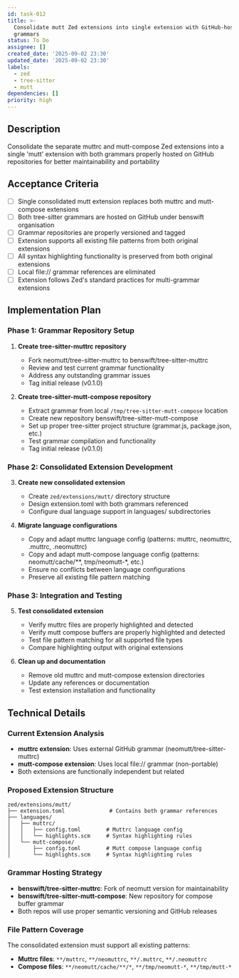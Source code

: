```yaml
---
id: task-012
title: >-
  Consolidate mutt Zed extensions into single extension with GitHub-hosted
  grammars
status: To Do
assignee: []
created_date: '2025-09-02 23:30'
updated_date: '2025-09-02 23:30'
labels:
  - zed
  - tree-sitter
  - mutt
dependencies: []
priority: high
---
```


## Description

Consolidate the separate muttrc and mutt-compose Zed extensions into a single 'mutt' extension with both grammars properly hosted on GitHub repositories for better maintainability and portability

## Acceptance Criteria
<!-- AC:BEGIN -->
- [ ] Single consolidated mutt extension replaces both muttrc and mutt-compose extensions
- [ ] Both tree-sitter grammars are hosted on GitHub under benswift organisation  
- [ ] Grammar repositories are properly versioned and tagged
- [ ] Extension supports all existing file patterns from both original extensions
- [ ] All syntax highlighting functionality is preserved from both original extensions
- [ ] Local file:// grammar references are eliminated
- [ ] Extension follows Zed's standard practices for multi-grammar extensions
<!-- AC:END -->

## Implementation Plan

### Phase 1: Grammar Repository Setup
1. **Create tree-sitter-muttrc repository**
   - Fork neomutt/tree-sitter-muttrc to benswift/tree-sitter-muttrc
   - Review and test current grammar functionality
   - Address any outstanding grammar issues
   - Tag initial release (v0.1.0)

2. **Create tree-sitter-mutt-compose repository**
   - Extract grammar from local `/tmp/tree-sitter-mutt-compose` location
   - Create new repository benswift/tree-sitter-mutt-compose 
   - Set up proper tree-sitter project structure (grammar.js, package.json, etc.)
   - Test grammar compilation and functionality
   - Tag initial release (v0.1.0)

### Phase 2: Consolidated Extension Development
3. **Create new consolidated extension**
   - Create `zed/extensions/mutt/` directory structure
   - Design extension.toml with both grammars referenced
   - Configure dual language support in languages/ subdirectories

4. **Migrate language configurations**
   - Copy and adapt muttrc language config (patterns: muttrc, neomuttrc, .muttrc, .neomuttrc)
   - Copy and adapt mutt-compose language config (patterns: neomutt/cache/**, tmp/neomutt-*, etc.)
   - Ensure no conflicts between language configurations
   - Preserve all existing file pattern matching

### Phase 3: Integration and Testing
5. **Test consolidated extension**
   - Verify muttrc files are properly highlighted and detected
   - Verify mutt compose buffers are properly highlighted and detected  
   - Test file pattern matching for all supported file types
   - Compare highlighting output with original extensions

6. **Clean up and documentation**
   - Remove old muttrc and mutt-compose extension directories
   - Update any references or documentation
   - Test extension installation and functionality

## Technical Details

### Current Extension Analysis
- **muttrc extension**: Uses external GitHub grammar (neomutt/tree-sitter-muttrc)
- **mutt-compose extension**: Uses local file:// grammar (non-portable)
- Both extensions are functionally independent but related

### Proposed Extension Structure
```
zed/extensions/mutt/
├── extension.toml              # Contains both grammar references
├── languages/
│   ├── muttrc/
│   │   ├── config.toml        # Muttrc language config
│   │   └── highlights.scm     # Syntax highlighting rules  
│   └── mutt-compose/
│       ├── config.toml        # Mutt compose language config
│       └── highlights.scm     # Syntax highlighting rules
```

### Grammar Hosting Strategy
- **benswift/tree-sitter-muttrc**: Fork of neomutt version for maintainability
- **benswift/tree-sitter-mutt-compose**: New repository for compose buffer grammar
- Both repos will use proper semantic versioning and GitHub releases

### File Pattern Coverage
The consolidated extension must support all existing patterns:
- **Muttrc files**: `**/muttrc`, `**/neomuttrc`, `**/.muttrc`, `**/.neomuttrc`  
- **Compose files**: `**/neomutt/cache/**/*`, `**/tmp/neomutt-*`, `**/tmp/mutt-*`
